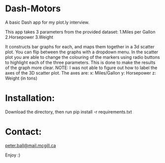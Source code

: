 # Dash-Motors
A basic Dash app for my plot.ly interview.

This app takes 3 parameters from the provided dataset: 
  1.Miles per Gallon
  2.Horsepower
  3.Weight

It constructs bar graphs for each, and maps them together in a 3d scatter plot.
You can flip between the graphs with a dropdown menu.
In the scatter plot you are able to change the colouring of the markers using radio buttons to highlight each of the three parameters. This is done to make the results of the graph more clear.
NOTE: I was not able to figure out how to label the axes of the 3D scatter plot. The axes are:
x: Miles/Gallon
y: Horsepower
z: Weight (in tons)

# Installation:

Download the directory, then run pip install -r requirements.txt

# Contact:

peter.ball@mail.mcgill.ca


Enjoy :)
